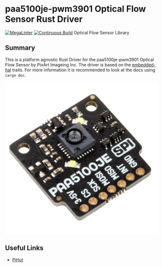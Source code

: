 # paa5100je-pwm3901 Optical Flow Sensor Rust Driver

[![MegaLinter](https://github.com/dysonltd/paa5100je-pwm3901/actions/workflows/mega-linter.yaml/badge.svg)](https://github.com/dysonltd/paa5100je-pwm3901/actions/workflows/mega-linter.yaml) [![Continuous Build](https://github.com/dysonltd/paa5100je-pwm3901/actions/workflows/continuous-build.yaml/badge.svg)](https://github.com/dysonltd/paa5100je-pwm3901/actions/workflows/continuous-build.yaml)
Optical Flow Sensor Library

## Summary

This is a platform agnostic Rust Driver for the paa5100je-pwm3901 Optical Flow Sensor by PixArt Imageing Inc. The driver is based on the [embedded-hal](https://docs.rs/embedded-hal/latest/embedded_hal/) traits. For more information it is recommended to look at the docs using `cargo doc`.

![Optical Flow Breakout Board](./docs/Optical%20Flow%20Breakout%20Board.png)

## Useful Links

- [PiHut](https://thepihut.com/products/paa5100je-near-optical-flow-spi-breakout)
